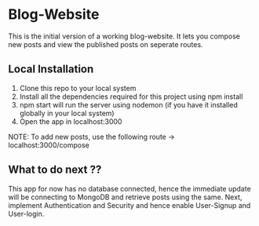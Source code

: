 # Blog-Website

This is the initial version of a working blog-website.
It lets you compose new posts and view the published posts on seperate routes.


## Local Installation
1. Clone this repo to your local system
2. Install all the dependencies required for this project using npm install
3. npm start will run the server using nodemon (if you have it installed globally in your local system)
4. Open the app in localhost:3000

NOTE: To add new posts, use the following route -> localhost:3000/compose


## What to do next ??
This app for now has no database connected, hence the immediate update will be connecting to MongoDB and retrieve posts using the same.
Next, implement Authentication and Security and hence enable User-Signup and User-login.
